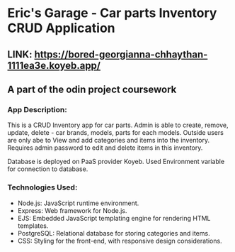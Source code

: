 # Eric's Garage - Car parts Inventory CRUD Application

## LINK: https://bored-georgianna-chhaythan-1111ea3e.koyeb.app/

## A part of the odin project coursework

### App Description:

This is a CRUD Inventory app for car parts. Admin is able to create, remove, update, delete - car brands, models, parts for each models.
Outside users are only abe to View and add categories and items into the inventory.
Requires admin password to edit and delete items in this inventory.

Database is deployed on PaaS provider Koyeb.
Used Environment variable for connection to database.

### Technologies Used:

- Node.js: JavaScript runtime environment.
- Express: Web framework for Node.js.
- EJS: Embedded JavaScript templating engine for rendering HTML templates.
- PostgreSQL: Relational database for storing categories and items.
- CSS: Styling for the front-end, with responsive design considerations.
